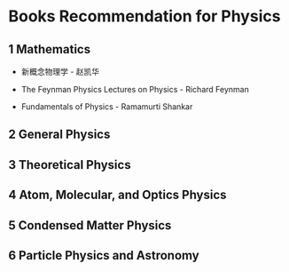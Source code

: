 # Books Recommendation for Physics

## 1 Mathematics

* 新概念物理学 - 赵凯华

* The Feynman Physics Lectures on Physics - Richard Feynman

* Fundamentals of Physics - Ramamurti Shankar

## 2 General Physics

## 3 Theoretical Physics

## 4 Atom, Molecular, and Optics Physics

## 5 Condensed Matter Physics

## 6 Particle Physics and Astronomy
